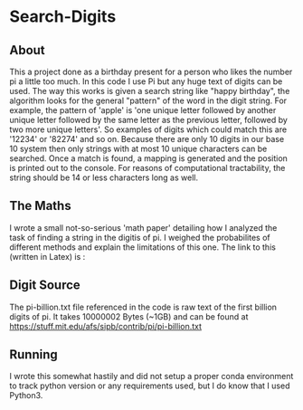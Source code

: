 # Search-Digits

## About
This a project done as a birthday present for a person who likes the number pi a little too much. In this code I use Pi but any huge text of digits can be used. The way this works is given a search string like "happy birthday", the algorithm looks for the general "pattern" of the word in the digit string. For example, the pattern of 'apple' is 'one unique letter followed by another unique letter followed by the same letter as the previous letter, followed by two more unique letters'. So examples of digits which could match this are '12234' or '82274' and so on. Because there are only 10 digits in our base 10 system then only strings with at most 10 unique characters can be searched. Once a match is found, a mapping is generated and the position is printed out to the console. For reasons of computational tractability, the string should be 14 or less characters long as well.

## The Maths
I wrote a small not-so-serious 'math paper' detailing how I analyzed the task of finding a string in the digitis of pi. I weighed the probabilites of different methods and explain the limitations of this one. The link to this (written in Latex) is : 

## Digit Source
The pi-billion.txt file referenced in the code is raw text of the first billion digits of pi. It takes 10000002 Bytes (~1GB) and can be found at https://stuff.mit.edu/afs/sipb/contrib/pi/pi-billion.txt

## Running
I wrote this somewhat hastily and did not setup a proper conda environment to track python version or any requirements used, but I do know that I used Python3.
